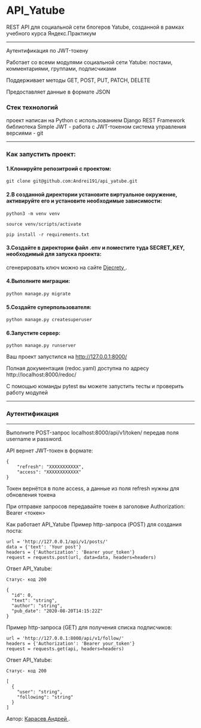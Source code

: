 # API_Yatube
REST API для социальной сети блогеров Yatube, созданной в рамках учебного курса Яндекс.Практикум

---

Аутентификация по JWT-токену

Работает со всеми модулями социальной сети Yatube: постами, комментариями, группами, подписчиками

Поддерживает методы GET, POST, PUT, PATCH, DELETE

Предоставляет данные в формате JSON

### Стек технологий

проект написан на Python с использованием Django REST Framework
библиотека Simple JWT - работа с JWT-токеном
система управления версиями - git

---

### Как запустить проект:
#### 1.Клонируйте репозитроий с проектом:
```
git clone git@github.com:Andrei191/api_yatube.git
```
#### 2.В созданной директории установите виртуальное окружение, активируйте его и установите необходимые зависимости:
```
python3 -m venv venv
```
```
source venv/scripts/activate
```
```
pip install -r requirements.txt
```

#### 3.Создайте в директории файл .env и поместите туда SECRET_KEY, необходимый для запуска проекта:

сгенерировать ключ можно на сайте <a href="https://djecrety.ir/"> Djecrety </a>.

#### 4.Выполните миграции:
```
python manage.py migrate
```

#### 5.Создайте суперпользователя:
```
python manage.py createsuperuser
```
#### 6.Запустите сервер:
```
python manage.py runserver
```
Ваш проект запустился на http://127.0.0.1:8000/

Полная документация (redoc.yaml) доступна по адресу http://localhost:8000/redoc/

С помощью команды pytest вы можете запустить тесты и проверить работу модулей

---

### Аутентификация
---
Выполните POST-запрос localhost:8000/api/v1/token/ передав поля username и password.

API вернет JWT-токен в формате:
```
{
    "refresh": "ХХХХХХХХХХХ",
    "access": "ХХХХХХХХХХХХ"
}
```
Токен вернётся в поле access, а данные из поля refresh нужны для обновления токена

При отправке запроcов передавайте токен в заголовке Authorization: Bearer <токен>

Как работает API_Yatube
Пример http-запроса (POST) для создания поста:
```
url = 'http://127.0.0.1/api/v1/posts/'
data = {'text': 'Your post'}
headers = {'Authorization': 'Bearer your_token'}
request = requests.post(url, data=data, headers=headers)
```
Ответ API_Yatube:
```
Статус- код 200

{
  "id": 0,
  "text": "string",
  "author": "string",
  "pub_date": "2020-08-20T14:15:22Z"
}
```
Пример http-запроса (GET) для получения списка подписчиков:
```
url = 'http://127.0.0.1:8000/api/v1/follow/'
headers = {'Authorization': 'Bearer your_token'}
request = requests.get(api, headers=headers)
```

Ответ API_Yatube:
```
Статус- код 200

[
  {
    "user": "string",
    "following": "string"
  }
]
```
Автор:
<a href="https://github.com/Andrei191"> Карасев Андрей </a>.
